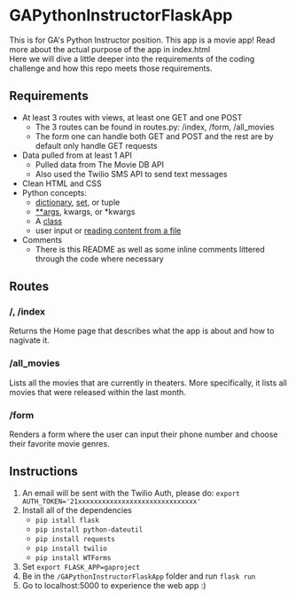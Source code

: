 # GAPythonInstructorFlaskApp
This is for GA's Python Instructor position. 
This app is a movie app! Read more about the actual purpose of the app in index.html<br>
Here we will dive a little deeper into the requirements of the coding challenge and how this repo meets those requirements.

## Requirements
- At least 3 routes with views, at least one GET and one POST
    - The 3 routes can be found in routes.py: /index, /form, /all_movies
    - The form one can handle both GET and POST and the rest are by default only handle GET requests
- Data pulled from at least 1 API
    - Pulled data from The Movie DB API 
    - Also used the Twilio SMS API to send text messages
- Clean HTML and CSS
- Python concepts:
    - [dictionary](../blob/master/app/util.py#L5), [set](../blob/master/app/routes.py#L46), or tuple
    - [**args](../blob/master/app/routes.py#L97), kwargs, or *kwargs
    - A [class](https://github.com/minhtrangvy/GAPythonInstructorFlaskApp/tree/master/app/models)
    - user input or [reading content from a file](https://github.com/minhtrangvy/GAPythonInstructorFlaskApp/blob/master/app/util.py)
- Comments
    - There is this README as well as some inline comments littered through the code where necessary

## Routes
### /, /index
Returns the Home page that describes what the app is about and how to nagivate it.
### /all_movies
Lists all the movies that are currently in theaters. More specifically, it lists all movies that were released within the last month.
### /form
Renders a form where the user can input their phone number and choose their favorite movie genres.

## Instructions
1. An email will be sent with the Twilio Auth, please do: `export AUTH_TOKEN='21xxxxxxxxxxxxxxxxxxxxxxxxxxxxxx'`
2. Install all of the dependencies
    - `pip istall flask`
    - `pip install python-dateutil`
    - `pip install requests`
    - `pip install twilio`
    - `pip install WTForms`
3. Set `export FLASK_APP=gaproject` 
4. Be in the `/GAPythonInstructorFlaskApp` folder and run `flask run`
5. Go to localhost:5000 to experience the web app :)